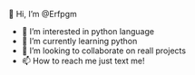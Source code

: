  👋 Hi, I’m @Erfpgm
- 👀 I’m interested in python language
- 🌱 I’m currently learning python
- 💞️ I’m looking to collaborate on reall projects
- 📫 How to reach me just text me!
